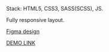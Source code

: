 Stack: HTML5, CSS3, SASS(SCSS), JS.

Fully responsive layout.

[Figma design](https://www.figma.com/file/nHz8bflIwJaWP3P99vKTH5/miami_home_new?node-id=16033%3A3)

[DEMO LINK](https://asakevych.github.io/miami-page/)
